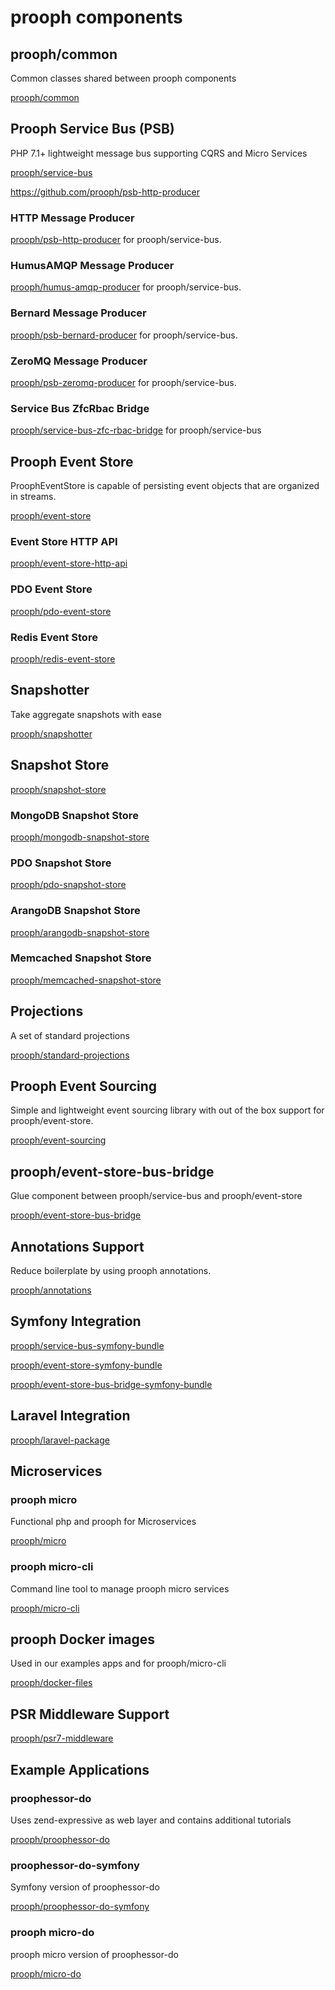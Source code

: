 # prooph components

## prooph/common

Common classes shared between prooph components

[prooph/common](https://github.com/prooph/common)

## Prooph Service Bus (PSB)

PHP 7.1+ lightweight message bus supporting CQRS and Micro Services

[prooph/service-bus](https://github.com/prooph/service-bus)

https://github.com/prooph/psb-http-producer

### HTTP Message Producer

[prooph/psb-http-producer](https://github.com/prooph/psb-http-producer) for prooph/service-bus.


### HumusAMQP Message Producer

[prooph/humus-amqp-producer](https://github.com/prooph/humus-amqp-producer) for prooph/service-bus.

### Bernard Message Producer

[prooph/psb-bernard-producer](https://github.com/prooph/psb-bernard-producer) for prooph/service-bus.

### ZeroMQ Message Producer

[prooph/psb-zeromq-producer](https://github.com/prooph/psb-zeromq-producer) for prooph/service-bus.

### Service Bus ZfcRbac Bridge

[prooph/service-bus-zfc-rbac-bridge](https://github.com/prooph/service-bus-zfc-rbac-bridge) for prooph/service-bus

## Prooph Event Store

ProophEventStore is capable of persisting event objects that are organized in streams.

[prooph/event-store](https://github.com/prooph/event-store)

### Event Store HTTP API

[prooph/event-store-http-api](https://github.com/prooph/event-store-http-api)

### PDO Event Store

[prooph/pdo-event-store](https://github.com/prooph/pdo-event-store)

### Redis Event Store

[prooph/redis-event-store](https://github.com/prooph/redis-event-store)

## Snapshotter

Take aggregate snapshots with ease

[prooph/snapshotter](https://github.com/prooph/snapshotter)

## Snapshot Store

[prooph/snapshot-store](https://github.com/prooph/snapshot-store)

### MongoDB Snapshot Store

[prooph/mongodb-snapshot-store](https://github.com/prooph/mongodb-snapshot-store)

### PDO Snapshot Store

[prooph/pdo-snapshot-store](https://github.com/prooph/pdo-snapshot-store)

### ArangoDB Snapshot Store

[prooph/arangodb-snapshot-store](https://github.com/prooph/arangodb-snapshot-store)

### Memcached Snapshot Store

[prooph/memcached-snapshot-store](https://github.com/prooph/memcached-snapshot-store)

## Projections

A set of standard projections

[prooph/standard-projections](https://github.com/prooph/standard-projections)

## Prooph Event Sourcing

Simple and lightweight event sourcing library with out of the box support for prooph/event-store.

[prooph/event-sourcing](https://github.com/prooph/event-sourcing)

## prooph/event-store-bus-bridge

Glue component between prooph/service-bus and prooph/event-store

[prooph/event-store-bus-bridge](https://github.com/prooph/event-store-bus-bridge)

## Annotations Support

Reduce boilerplate by using prooph annotations.

[prooph/annotations](https://github.com/prooph/annotations)

## Symfony Integration

[prooph/service-bus-symfony-bundle](https://github.com/prooph/service-bus-symfony-bundle)

[prooph/event-store-symfony-bundle](https://github.com/prooph/event-store-symfony-bundle)

[prooph/event-store-bus-bridge-symfony-bundle](https://github.com/prooph/event-store-bus-bridge-symfony-bundle)

## Laravel Integration

[prooph/laravel-package](https://github.com/prooph/laravel-package)

## Microservices

### prooph micro

Functional php and prooph for Microservices

[prooph/micro](https://github.com/prooph/micro)

### prooph micro-cli

Command line tool to manage prooph micro services

[prooph/micro-cli](https://github.com/prooph/micro-cli)

## prooph Docker images

Used in our examples apps and for prooph/micro-cli

[prooph/docker-files](https://github.com/prooph/docker-files)

## PSR Middleware Support

[prooph/psr7-middleware](https://github.com/prooph/psr7-middleware)

## Example Applications

### proophessor-do

Uses zend-expressive as web layer and contains additional tutorials

[prooph/proophessor-do](https://github.com/prooph/proophessor-do)

### proophessor-do-symfony

Symfony version of proophessor-do

[prooph/proophessor-do-symfony](https://github.com/prooph/proophessor-do-symfony)

### prooph micro-do

prooph micro version of proophessor-do

[prooph/micro-do](https://github.com/prooph/micro-do)



